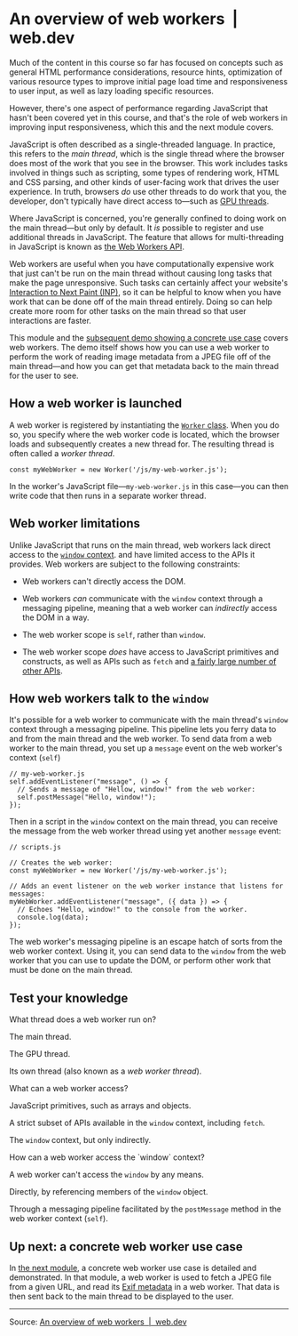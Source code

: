 # An overview of web workers  |  web.dev

Much of the content in this course so far has focused on concepts such as general HTML performance considerations, resource hints, optimization of various resource types to improve initial page load time and responsiveness to user input, as well as lazy loading specific resources.

However, there's one aspect of performance regarding JavaScript that hasn't been covered yet in this course, and that's the role of web workers in improving input responsiveness, which this and the next module covers.

JavaScript is often described as a single-threaded language. In practice, this refers to the *main thread*, which is the single thread where the browser does most of the work that you see in the browser. This work includes tasks involved in things such as scripting, some types of rendering work, HTML and CSS parsing, and other kinds of user-facing work that drives the user experience. In truth, browsers *do* use other threads to do work that you, the developer, don't typically have direct access to—such as [GPU threads](https://www.chromium.org/developers/design-documents/gpu-accelerated-compositing-in-chrome/).

Where JavaScript is concerned, you're generally confined to doing work on the main thread—but only by default. It *is* possible to register and use additional threads in JavaScript. The feature that allows for multi-threading in JavaScript is known as [the Web Workers API](https://developer.mozilla.org/docs/Web/API/Web_Workers_API/Using_web_workers).

Web workers are useful when you have computationally expensive work that just can't be run on the main thread without causing long tasks that make the page unresponsive. Such tasks can certainly affect your website's [Interaction to Next Paint (INP)](https://web.dev/articles/inp), so it can be helpful to know when you have work that can be done off of the main thread entirely. Doing so can help create more room for other tasks on the main thread so that user interactions are faster.

This module and the [subsequent demo showing a concrete use case](https://web.dev/learn/performance/web-worker-demo) covers web workers. The demo itself shows how you can use a web worker to perform the work of reading image metadata from a JPEG file off of the main thread—and how you can get that metadata back to the main thread for the user to see.

## How a web worker is launched

A web worker is registered by instantiating the [`Worker` class](https://developer.mozilla.org/docs/Web/API/Worker). When you do so, you specify where the web worker code is located, which the browser loads and subsequently creates a new thread for. The resulting thread is often called a *worker thread*.

```
const myWebWorker = new Worker('/js/my-web-worker.js');
```

In the worker's JavaScript file—`my-web-worker.js` in this case—you can then write code that then runs in a separate worker thread.

## Web worker limitations

Unlike JavaScript that runs on the main thread, web workers lack direct access to the [`window` context](https://developer.mozilla.org/docs/Web/API/Window). and have limited access to the APIs it provides. Web workers are subject to the following constraints:

-   Web workers can't directly access the DOM.

-   Web workers *can* communicate with the `window` context through a messaging pipeline, meaning that a web worker can *indirectly* access the DOM in a way.
-   The web worker scope is `self`, rather than `window`.

-   The web worker scope *does* have access to JavaScript primitives and constructs, as well as APIs such as `fetch` and [a fairly large number of other APIs](https://developer.mozilla.org/docs/Web/API/Web_Workers_API#supported_web_apis).

## How web workers talk to the `window`

It's possible for a web worker to communicate with the main thread's `window` context through a messaging pipeline. This pipeline lets you ferry data to and from the main thread and the web worker. To send data from a web worker to the main thread, you set up a `message` event on the web worker's context (`self`)

```
// my-web-worker.js
self.addEventListener("message", () => {
  // Sends a message of "Hellow, window!" from the web worker:
  self.postMessage("Hello, window!");
});
```

Then in a script in the `window` context on the main thread, you can receive the message from the web worker thread using yet another `message` event:

```
// scripts.js

// Creates the web worker:
const myWebWorker = new Worker('/js/my-web-worker.js');

// Adds an event listener on the web worker instance that listens for messages:
myWebWorker.addEventListener("message", ({ data }) => {
  // Echoes "Hello, window!" to the console from the worker.
  console.log(data);
});
```

The web worker's messaging pipeline is an escape hatch of sorts from the web worker context. Using it, you can send data to the `window` from the web worker that you can use to update the DOM, or perform other work that must be done on the main thread.

## Test your knowledge

What thread does a web worker run on?

The main thread.

The GPU thread.

Its own thread (also known as a *web worker thread*).

What can a web worker access?

JavaScript primitives, such as arrays and objects.

A strict subset of APIs available in the `window` context, including `fetch`.

The `window` context, but only indirectly.

How can a web worker access the \`window\` context?

A web worker can't access the `window` by any means.

Directly, by referencing members of the `window` object.

Through a messaging pipeline facilitated by the `postMessage` method in the web worker context (`self`).

## Up next: a concrete web worker use case

In [the next module](https://web.dev/learn/performance/web-worker-demo), a concrete web worker use case is detailed and demonstrated. In that module, a web worker is used to fetch a JPEG file from a given URL, and read its [Exif metadata](https://en.wikipedia.org/wiki/Exif) in a web worker. That data is then sent back to the main thread to be displayed to the user.

---
Source: [An overview of web workers  |  web.dev](https://web.dev/learn/performance/web-worker-overview)